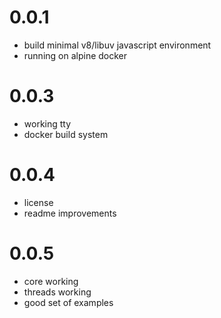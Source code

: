 # 0.0.1
- build minimal v8/libuv javascript environment
- running on alpine docker
# 0.0.3
- working tty
- docker build system
# 0.0.4
- license
- readme improvements
# 0.0.5
- core working
- threads working
- good set of examples